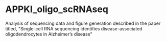 # APPKI_oligo_scRNAseq

Analysis of sequencing data and figure generation described in the paper titled, "Single-cell RNA sequencing identifies disease-associated oligodendrocytes in Alzheimer’s disease"
